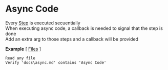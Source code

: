 # Async Code

Every [Step](https://github.com/limadelic/frankendoc/blob/master/docs/Steps.md) is executed secuentially    
When executing async code, a callback is needed to signal that the step is done  
Add an extra arg to those steps and a callback will be provided  

**Example** [ [Files](https://github.com/limadelic/frankendoc/blob/master/docs/src/files.coffee) ]
```
Read any file  
Verify 'docs\async.md' contains 'Async Code'  
```




